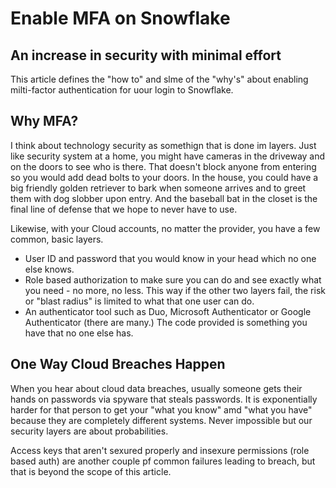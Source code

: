 # Enable MFA on Snowflake

## An increase in security with minimal effort

This article defines the "how to" and slme of the "why's" about enabling milti-factor authentication for uour login to Snowflake.

## Why MFA?

I think about technology security as somethign that is done im layers. Just like security system at a home, you might have cameras in the driveway and on the doors to see who is there. That doesn't block anyone from entering so you would add dead bolts to your doors. In the house, you could
have a big friendly golden retriever to bark when someone arrives and to greet them with dog slobber upon entry. And the baseball bat in the closet is the final line of defense that we hope to never have to use.

Likewise, with your Cloud accounts, no matter the provider, you have a few common, basic layers.

- User ID and password that you would know in your head which no one else knows.
- Role based authorization to make sure you can do and see exactly what you need - no more, no less. This way if the other two layers fail, the risk or "blast radius" is limited to what that one user can do.
- An authenticator tool such as Duo, Microsoft Authenticator or Google Authenticator (there are many.) The code provided is something you have that no one else has.

## One Way Cloud Breaches Happen 

When you hear about cloud data breaches, usually someone gets their hands on passwords via spyware that steals passwords. It is exponentially harder for that person to get your "what you know" amd "what you have" because they are completely different systems. Never impossible but our security layers are about probabilities.

Access keys that aren't sexured properly and insexure permissions (role based auth) are another couple pf common failures leading to breach, but that is beyond the scope of this article.

